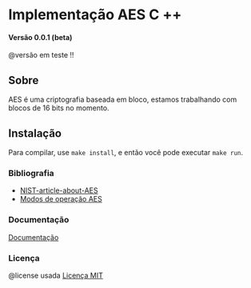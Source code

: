 # Implementação AES C ++
#### Versão 0.0.1 (beta)

 @versão em teste !!

## Sobre

  AES é uma criptografia baseada em bloco,
  estamos trabalhando com blocos de 16 bits no momento.
  
## Instalação

  Para compilar, use `make install`, e então você pode executar `make run`.

### Bibliografia

 - [NIST-article-about-AES](https://nvlpubs.nist.gov/nistpubs/fips/nist.fips.197.pdf)
 - [Modos de operação AES](http://ciit.finki.ukim.mk/data/papers/10CiiT/10CiiT-46.pdf)

### Documentação

[Documentação](docs/docs.md)

### Licença

  @license usada [Licença MIT](LICENSE)
